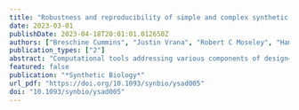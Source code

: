 ```yaml
---
title: "Robustness and reproducibility of simple and complex synthetic logic circuit designs using a DBTL loop"
date: 2023-03-01
publishDate: 2023-04-18T20:01:01.012650Z
authors: ["Breschine Cummins", "Justin Vrana", "Robert C Moseley", "Hamed Eramian", "Anastasia Deckard", "Pedro Fontanarrosa", "Daniel Bryce", "Mark Weston", "George Zheng", "Joshua Nowak", "Francis C Motta", "Mohammed Eslami", "Kara Layne Johnson", "Robert P Goldman", "Chris J Myers", "Tessa Johnson", "Matthew W Vaughn", "Niall Gaffney", "Joshua Urrutia", "Shweta Gopaulakrishnan", "Vanessa Biggers", "Trissha R Higa", "Lorraine A Mosqueda", "Marcio Gameiro", "Tomáš Gedeon", "Konstantin Mischaikow", "Jacob Beal", "Bryan Bartley", "Tom Mitchell", "Tramy T Nguyen", "Nicholas Roehner", "Steven B Haase"]
publication_types: ["2"]
abstract: "Computational tools addressing various components of design–build–test–learn (DBTL) loops for the construction of synthetic genetic networks exist but do not generally cover the entire DBTL loop. This manuscript introduces an end-to-end sequence of tools that together form a DBTL loop called Design Assemble Round Trip (DART). DART provides rational selection and refinement of genetic parts to construct and test a circuit. Computational support for experimental process, metadata management, standardized data collection and reproducible data analysis is provided via the previously published Round Trip (RT) test–learn loop. The primary focus of this work is on the Design Assemble (DA) part of the tool chain, which improves on previous techniques by screening up to thousands of network topologies for robust performance using a novel robustness score derived from dynamical behavior based on circuit topology only. In addition, novel experimental support software is introduced for the assembly of genetic circuits. A complete design-through-analysis sequence is presented using several OR and NOR circuit designs, with and without structural redundancy, that are implemented in budding yeast. The execution of DART tested the predictions of the design tools, specifically with regard to robust and reproducible performance under different experimental conditions. The data analysis depended on a novel application of machine learning techniques to segment bimodal flow cytometry distributions. Evidence is presented that, in some cases, a more complex build may impart more robustness and reproducibility across experimental conditions."
featured: false
publication: "*Synthetic Biology*"
url_pdf: "https://doi.org/10.1093/synbio/ysad005"
doi: "10.1093/synbio/ysad005"
---
```


